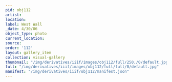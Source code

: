 ```yaml
---
pid: obj112
artist: 
location: 
label: West Wall
_date: 4/30/06
object_type: photo
current_location: 
source: 
order: '112'
layout: gallery_item
collection: visual-gallery
thumbnail: "/img/derivatives/iiif/images/obj112/full/250,/0/default.jpg"
full: "/img/derivatives/iiif/images/obj112/full/full/0/default.jpg"
manifest: "/img/derivatives/iiif/obj112/manifest.json"
---
```

